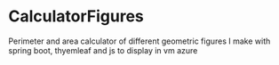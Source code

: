 # CalculatorFigures
Perimeter and area calculator of different geometric figures I make with spring boot, thyemleaf and js to display in vm azure
